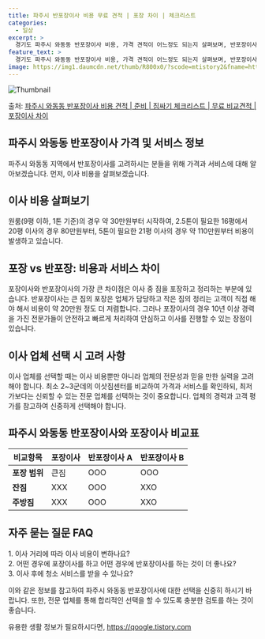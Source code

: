 ```yaml
---
title: 파주시 반포장이사 비용 무료 견적 | 포장 차이 | 체크리스트
categories:
  - 일상
excerpt: >
  경기도 파주시 와동동 반포장이사 비용, 가격 견적이 어느정도 되는지 살펴보며, 반포장이사를 준비함에 있어 짐싸기 준비 체크리스트가 무엇인지 보겠습니다. 마지막으로 포장이사와 차이점을 통해 무료 비교견적으로 어떤 것이 더 합리적인 선택인지 공유 드립니다.파주시 와동동 포장이사 견적 샘플 보기 👈 클릭파주시 와동동 포장이사 가격 살펴보기 👈 클릭파주시 와동동 반포장이사 평균 이사 비용평수파주시 와동동 평균 이사 비용원룸 이사9평 이하 (1톤)30만원~투룸/쓰리룸 이사16평 ~ 20평 (2.5톤)80만원~쓰리룸 이사21평 (5톤) ~110만원~우리집 무료 이사견적 받기 👈 클릭포장 vs 반포장: 비용과 서비스 차이포장이사와 반포장이사의 가장 큰 차이점은 이사 중 짐을 포장하고 정리하는 부분에 있습니다.포..
feature_text: >
  경기도 파주시 와동동 반포장이사 비용, 가격 견적이 어느정도 되는지 살펴보며, 반포장이사를 준비함에 있어 짐싸기 준비 체크리스트가 무엇인지 보겠습니다. 마지막으로 포장이사와 차이점을 통해 무료 비교견적으로 어떤 것이 더 합리적인 선택인지 공유 드립니다.파주시 와동동 포장이사 견적 샘플 보기 👈 클릭파주시 와동동 포장이사 가격 살펴보기 👈 클릭파주시 와동동 반포장이사 평균 이사 비용평수파주시 와동동 평균 이사 비용원룸 이사9평 이하 (1톤)30만원~투룸/쓰리룸 이사16평 ~ 20평 (2.5톤)80만원~쓰리룸 이사21평 (5톤) ~110만원~우리집 무료 이사견적 받기 👈 클릭포장 vs 반포장: 비용과 서비스 차이포장이사와 반포장이사의 가장 큰 차이점은 이사 중 짐을 포장하고 정리하는 부분에 있습니다.포..
image: https://img1.daumcdn.net/thumb/R800x0/?scode=mtistory2&fname=https%3A%2F%2Fblog.kakaocdn.net%2Fdn%2Fcf7IbR%2FbtsHa2C0Cci%2FkWbkdP096K9eEsW9lapWQ1%2Fimg.webp
---
```


![Thumbnail](https://img1.daumcdn.net/thumb/R800x0/?scode=mtistory2&fname=https%3A%2F%2Fblog.kakaocdn.net%2Fdn%2Fcf7IbR%2FbtsHa2C0Cci%2FkWbkdP096K9eEsW9lapWQ1%2Fimg.webp)

<p>출처: <a href="https://qoogle.tistory.com/9256" rel="dofollow">파주시 와동동 반포장이사 비용 견적 | 준비 | 짐싸기 체크리스트 | 무료 비교견적 | 포장이사 차이</a> </p>

## 파주시 와동동 반포장이사 가격 및 서비스 정보

파주시 와동동 지역에서 반포장이사를 고려하시는 분들을 위해 가격과 서비스에 대해 알아보겠습니다. 먼저, 이사 비용을 살펴보겠습니다.

## 이사 비용 살펴보기

원룸(9평 이하, 1톤 기준)의 경우 약 30만원부터 시작하여, 2.5톤이 필요한 16평에서 20평 이사의 경우 80만원부터, 5톤이 필요한
21평 이사의 경우 약 110만원부터 비용이 발생하고 있습니다.

## **포장 vs 반포장: 비용과 서비스 차이**

포장이사와 반포장이사의 가장 큰 차이점은 이사 중 짐을 포장하고 정리하는 부분에 있습니다. 반포장이사는 큰 짐의 포장은 업체가 담당하고 작은
짐의 정리는 고객이 직접 해야 해서 비용이 약 20만원 정도 더 저렴합니다. 그러나 포장이사의 경우 10년 이상 경력을 가진 전문가들이
안전하고 빠르게 처리하여 안심하고 이사를 진행할 수 있는 장점이 있습니다.

## **이사 업체 선택 시 고려 사항**

이사 업체를 선택할 때는 이사 비용뿐만 아니라 업체의 전문성과 믿을 만한 실력을 고려해야 합니다. 최소 2~3군데의 이삿짐센터를 비교하여
가격과 서비스를 확인하되, 최저가보다는 신뢰할 수 있는 전문 업체를 선택하는 것이 중요합니다. 업체의 경력과 고객 평가를 참고하여 신중하게
선택해야 합니다.

## 파주시 와동동 반포장이사와 포장이사 비교표

**비교항목** | **포장이사** | **반포장이사 A** | **반포장이사 B**  
---|---|---|---  
**포장 범위** | 큰짐 | OOO | OOO  
**잔짐** | XXX | OOO | XXO  
**주방짐** | XXX | OOO | XXO  
  
## **자주 묻는 질문 FAQ**

1\. 이사 거리에 따라 이사 비용이 변하나요?  
2\. 어떤 경우에 포장이사를 하고 어떤 경우에 반포장이사를 하는 것이 더 좋나요?  
3\. 이사 후에 청소 서비스를 받을 수 있나요?

이와 같은 정보를 참고하여 파주시 와동동 반포장이사에 대한 선택을 신중히 하시기 바랍니다. 또한, 전문 업체를 통해 합리적인 선택을 할 수
있도록 충분한 검토를 하는 것이 좋습니다.

 

유용한 생활 정보가 필요하시다면, <a href="https://qoogle.tistory.com" rel="dofollow">https://qoogle.tistory.com</a>


